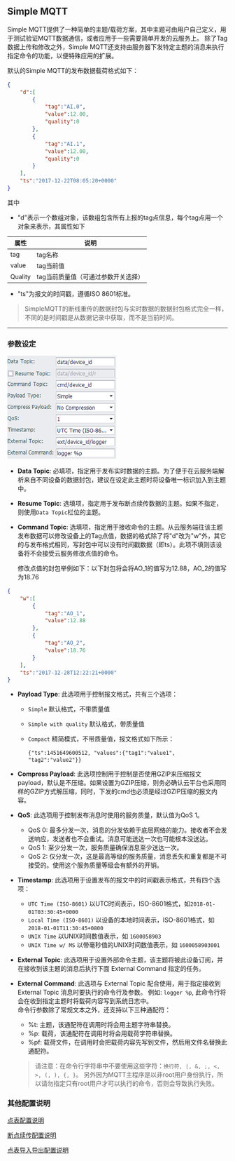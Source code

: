 

## Simple MQTT

Simple MQTT提供了一种简单的主题/载荷方案，其中主题可由用户自己定义，用于测试验证MQTT数据通信，或者应用于一些需要简单开发的云服务上。
除了Tag数据上传和修改之外，Simple MQTT还支持由服务器下发特定主题的消息来执行指定命令的功能，以便特殊应用的扩展。

默认的Simple MQTT的发布数据载荷格式如下：

```json
{
    "d":[
        {
            "tag":"AI.0",
            "value":12.00,
            "quality":0
        },
        {
            "tag":"AI.1",
            "value":12.00,
            "quality":0
        }
    ],
    "ts":"2017-12-22T08:05:20+0000"
}
```
其中

 - "d"表示一个数组对象，该数组包含所有上报的tag点信息，每个tag点用一个对象来表示，其属性如下

| 属性 |说明  |
|--|--|
| tag | tag名称 |
| value | tag当前值 |
| Quality | tag当前质量值（可通过参数开关选择） |

- "ts"为报文的时间戳，遵循ISO 8601标准。



> SimpleMQTT的断线重传的数据封包与实时数据的数据封包格式完全一样，不同的是时间戳是从数据记录中获取，而不是当前时间。

---

### 参数设定

![](SimpleMQTT_1.png)

- **Data Topic**: 必填项，指定用于发布实时数据的主题。为了便于在云服务端解析来自不同设备的数据封包，建议在设定此主题时将设备唯一标识加入到主题中。

- **Resume Topic**: 选填项，指定用于发布断点续传数据的主题。如果不指定，则使用`Data Topic`栏位的主题。

- **Command Topic**: 选填项，指定用于接收命令的主题。从云服务端往该主题发布数据可以修改设备上的Tag点值，数据的格式除了将"d"改为"w"外，其它的与发布格式相同，写封包中可以没有时间戳数据（即ts）。此项不填则该设备将不会接受云服务修改点值的命令。

	修改点值的封包举例如下：以下封包将会将AO\_1的值写为12.88，AO\_2的值写为18.76

```json
{
    "w":[
        {
            "tag":"AO_1",
            "value":12.88
        },
        {
            "tag":"AO_2",
            "value":18.76
        }
    ],
    "ts":"2017-12-28T12:22:21+0000"
}
```

- **Payload Type**:  此选项用于控制报文格式，共有三个选项：
   * `Simple` 默认格式，不带质量值
   
   * `Simple with quality` 默认格式，带质量值

   * `Compact` 精简模式，不带质量值，报文格式如下所示：
   
     ```
     {"ts":1451649600512, "values":{"tag1":"value1", "tag2":"value2"}}
     ```
   
- **Compress Payload**: 此选项控制用于控制是否使用GZIP来压缩报文payload，默认是不压缩。如果设置为GZIP压缩，则务必确认云平台也采用同样的GZIP方式解压缩，同时，下发的cmd也必须是经过GZIP压缩的报文内容。

- **QoS**: 此选项用于控制发布消息时使用的服务质量，默认值为QoS 1。

   * QoS 0: 最多分发一次，消息的分发依赖于底层网络的能力。接收者不会发送响应，发送者也不会重试。消息可能送达一次也可能根本没送达。
   * QoS 1: 至少分发一次，服务质量确保消息至少送达一次。
   * QoS 2: 仅分发一次，这是最高等级的服务质量，消息丢失和重复都是不可接受的。使用这个服务质量等级会有额外的开销。

- **Timestamp**: 此选项用于设置发布的报文中的时间戳表示格式，共有四个选项：

   * `UTC Time (ISO-8601)` 以UTC时间表示，ISO-8601格式，如`2018-01-01T03:30:45+0000`
   * `Local Time (ISO-8601)` 以设备的本地时间表示，ISO-8601格式，如`2018-01-01T11:30:45+0800`
   * `UNIX Time` 以UNIX时间数值表示，如 `1600058903`
   * `UNIX Time w/ MS` 以带毫秒值的UNIX时间数值表示，如 `1600058903001`

- **External Topic**: 此选项用于设置外部命令主题，该主题将被此设备订阅，并在接收到该主题的消息后执行下面 External Command 指定的任务。

- **External Command**: 此选项与 External Topic 配合使用，用于指定接收到 External Topic 消息时要执行的命令行及参数。
例如: `logger %p`, 此命令行将会在收到指定主题时将载荷内容写到系统日志中。<br>
命令行参数除了常规文本之外，还支持以下三种通配符：

	* %t: 主题，该通配符在调用时将会用主题字符串替换。
	* %p: 载荷，该通配符在调用时将会用载荷字符串替换。
	* %pf: 载荷文件，在调用时会把载荷内容先写到文件，然后用文件名替换此通配符。

	> 请注意：在命令行字符串中不要使用这些字符：`换行符, |, &, ;, <, >, (, ), {, }`。
	另外因为MQTT主程序是以非root用户身份执行，所以请勿指定只有root用户才可以执行的命令，否则会导致执行失败。

### 其他配置说明

[点表配置说明](./others/TagList_Setting.html)   

[断点续传配置说明](./others/resume.html)

[点表导入导出配置说明](./others/excel.html)